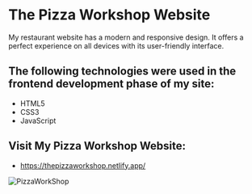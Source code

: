 <h1>The Pizza Workshop Website</h1>

My restaurant website has a modern and responsive design. It offers a perfect experience on all devices with its user-friendly interface.

<h2> The following technologies were used in the frontend development phase of my site: </h2>

- HTML5
- CSS3
- JavaScript

<h2> Visit My Pizza Workshop Website: </h2>

- https://thepizzaworkshop.netlify.app/



![PizzaWorkShop](images/ThePızzaWorkshop.gif)
